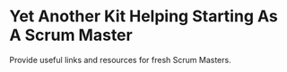 # Yet Another Kit Helping Starting As A Scrum Master

Provide useful links and resources for fresh Scrum Masters.
